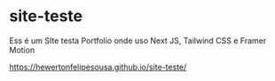 # site-teste
Ess é um SIte testa Portfolio onde uso Next JS, Tailwind CSS e Framer Motion

https://hewertonfelipesousa.github.io/site-teste/

